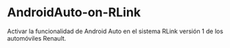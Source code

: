 # AndroidAuto-on-RLink
Activar la funcionalidad de Android Auto en el sistema RLink versión 1 de los automóviles Renault.
